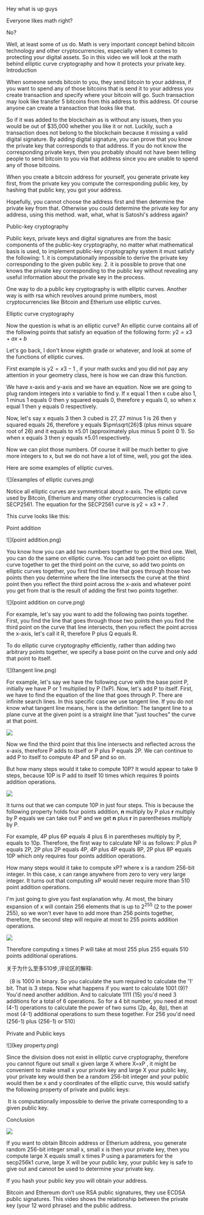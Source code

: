 Hey what is up guys

Everyone likes math right?

No?

Well, at least some of us do. Math is very important concept behind bitcoin technology and other cryptocurrencies, especially when it comes to protecting your digital assets. So in this video we will look at the math behind elliptic curve cryptography and how it protects your private key.
Introduction

When someone sends bitcoin to you, they send bitcoin to your address, if you want to spend any of those bitcoins that is send it to your address you create transaction and specify where your bitcoin will go. Such transaction may look like transfer 5 bitcoins from this address to this address. Of course anyone can create a transaction that looks like that.

So if it was added to the blockchain as is without any issues, then you would be out of $35,000 whether you like it or not. Luckily, such a transaction does not belong to the blockchain because it missing a valid digital signature. By adding digital signature, you can prove that you know the private key that corresponds to that address. If you do not know the corresponding private keys, then you probably should not have been telling people to send bitcoin to you via that address since you are unable to spend any of those bitcoins.

When you create a bitcoin address for yourself, you generate private key first, from the private key you compute the corresponding public key, by hashing that public key, you got your address.

Hopefully, you cannot choose the address first and then determine the private key from that. Otherwise you could determine the private key for any address, using this method. wait, what, what is Satoshi's address again?

Public-key cryptography

Public keys, private keys and digital signatures are from the basic components of the public-key cryptography, no matter what mathematical basis is used, to implement public-key cryptography system it must satisfy the following:
    1. it is computationally impossible to derive the private key corresponding to the given public key.
    2. it is possible to prove that one knows the private key corresponding to the public key without revealing any useful information about the private key in the process.

One way to do a public key cryptography is with elliptic curves. Another way is with rsa which revolves around prime numbers, most cryptocurrencies like Bitcoin and Etherium use elliptic curves.

Elliptic curve cryptography

Now the question is what is an elliptic curve? An elliptic curve contains all of the following points that satisfy an equation of the following form:  $y2=x3+ax+b$

Let's go back, I don't know eighth grade or whatever, and look at some of the functions of elliptic curves.

First example is  $y2=x3-1$ , if your math sucks and you did not pay any attention in your geometry class, here is how we can draw this function.

We have x-axis and y-axis and we have an equation. Now we are going to plug random integers into x variable to find y. If x equal 1 then x cube also 1, 1 minus 1 equals 0 then y squared equals 0, therefore y equals 0, so when x equal 1 then y equals 0 respectively.

Now, let's say x equals 3 then 3 cubed is 27, 27 minus 1 is 26 then y squared equals 26, therefore y equals $\pm\sqrt{26}$ (plus minus square root of 26) and it equals to $\pm5.01$ (approximately plus minus 5 point 0 1). So when x equals 3 then y equals $\pm5.01$ respectively. 

Now we can plot those numbers. Of course it will be much better to give more integers to x, but we do not have a lot of time, well, you got the idea. 

Here are some examples of elliptic curves. 

![](examples of elliptic curves.png)

Notice all elliptic curves are symmetrical about x-axis. The elliptic curve used by Bitcoin, Etherium and many other cryptocurrencies is called SECP2561. The equation for the SECP2561 curve is $y2=x3+7$ .

This curve looks like this: 

Point addition

![](point addition.png)

You know how you can add two numbers together to get the third one. Well, you can do the same on elliptic curve. You can add two point on elliptic curve together to get the third point on the curve, so add two points on elliptic curves together, you first find the line that goes through those two points then you determine where the line intersects the curve at the third point then you reflect the third point across the x-axis and whatever point you get from that is the result of adding the first two points together.

![](point addition on curve.png)

For example, let's say you want to add the following two points together. First, you find the line that goes through those two points then you find the third point on the curve that line intersects, then you reflect the point across the x-axis, let's call it R, therefore P plus Q equals R.

To do elliptic curve cryptography efficiently, rather than adding two arbitrary points together, we specify a base point on the curve and only add that point to itself. 

![](tangent line.png)

For example, let's say we have the following curve with the base point P, initially we have P or 1 multiplied by P (1xP). Now, let's add P to itself. First, we have to find the equation of the line that goes through P. There are infinite search lines. In this specific case we use tangent line. If you do not know what tangent line means, here is the definition: The tangent line to a plane curve at the given point is a straight line that "just touches" the curve at that point.

![](4P5P.png)

Now we find the third point that this line intersects and reflected across the x-axis, therefore P adds to itself or P plus P equals 2P. We can continue to add P to itself to compute 4P and 5P and so on. 

But how many steps would it take to compute 10P?  It would appear to take 9 steps, because 10P is P add to itself 10 times which requires 9 points addition operations. 

![](10P.png)

It turns out that we can compute 10P in just four steps. This is because the following property holds four points addition, **n** multiply by P plus **r** multiply by P equals we can take out P and we get **n** plus **r** in parentheses multiply by P.

For example, 4P plus 6P equals 4 plus 6 in parentheses multiply by P, equals to 10p. Therefore, the first way to calculate NP is as follows: P plus P equals 2P, 2P plus 2P equals 4P, 4P plus 4P equals 8P, 2P plus 8P equals 10P which only requires four points addition operations. 

How many steps would it take to compute xP? where x is a random 256-bit integer. In this case, x can range anywhere from zero to very very large integer. It turns out that computing xP would never require more than 510 point addition operations.

I'm just going to give you fast explanation why. At most, the binary expansion of x will contain 256 elements that is up to $2^{255}$ (2 to the power 255), so we won't ever have to add more than 256 points together, therefore, the second step will require at most to 255 points addition operations.

![](510.png)

Therefore computing x times P will take at most 255 plus 255 equals 510 points additional operations.

关于为什么至多510步,评论区的解释:

（8 is 1000 in binary. So you calculate the sum required to calculate the '1' bit. That is 3 steps. Now what happens if you want to calculate 1001 (9)? You'd need another addition. And to calculate 1111 (15) you'd need 3 additions for a total of 6 operations. So for a 4 bit number, you need at most (4-1) operations to calculate the power of two sums (2p, 4p, 8p), then at most (4-1) additional operations to sum these together. For 256 you'd need (256-1) plus (256-1) or 510）

Private and Public keys

![](key property.png)

Since the division does not exist in elliptic curve cryptography, therefore you cannot figure out small x given large X where X=xP , it might be convenient to make small x your private key and large X your public key, your private key would then be a random 256-bit integer and your public would then be x and y coordinates of the elliptic curve, this would satisfy the following property of private and public keys:

​	It is computationally impossible to derive the private corresponding to a given public key.

Conclusion

![](conclusion.png)

If you want to obtain Bitcoin address or Etherium address, you generate random 256-bit integer small x, small x is then your private key, then you compute large X equals small x times P using a parameters for the secp256k1 curve, large X will be your public key, your public key is safe to give out and cannot be used to determine your private key.

If you hash your public key you will obtain your address.

Bitcoin and Ethereum don’t use RSA public signatures, they use ECDSA public signatures. This video shows the relationship between the private key (your 12 word phrase) and the public address.





